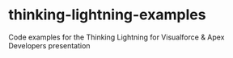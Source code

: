 # thinking-lightning-examples
Code examples for the Thinking Lightning for Visualforce &amp; Apex Developers presentation
